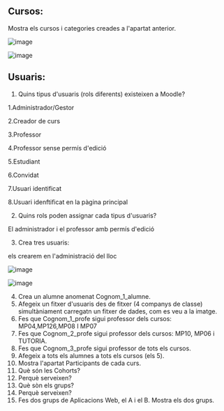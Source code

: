 ## Cursos:

Mostra els cursos i categories creades a l'apartat anterior.

![image](https://user-images.githubusercontent.com/116022089/207098097-08c22a1a-9d6c-492d-8f7d-15dd0405d5af.png)

![image](https://user-images.githubusercontent.com/116022089/207099207-ecb6476d-1071-430a-acc9-e33672e3c3d1.png)

## Usuaris:

1. Quins tipus d'usuaris (rols diferents) existeixen a Moodle?

1.Administrador/Gestor

2.Creador de curs

3.Professor

4.Professor sense permís d'edició

5.Estudiant

6.Convidat

7.Usuari identificat

8.Usuari idenftificat en la pàgina principal

2. Quins rols poden assignar cada tipus d'usuaris?

El administrador i el professor amb permís d'edició

3. Crea tres usuaris:

els crearem en l'administració del lloc 

![image](https://user-images.githubusercontent.com/116022089/207113874-7e1f0a5d-0cc6-4dfc-8330-094e7faa74df.png)

![image](https://user-images.githubusercontent.com/116022089/207114373-855d8f35-2e7f-4ac8-91a7-e9cdd08b08fc.png)

4. Crea un alumne anomenat Cognom_1_alumne.
5. Afegeix un fitxer d'usuaris des de fitxer (4 companys de classe) simultàniament carregatn un fitxer de dades, com es veu a la imatge.
6. Fes que Cognom_1_profe sigui professor dels cursos: MP04,MP126,MP08 I MP07
7. Fes que Cognom_2_profe sigui professor dels cursos: MP10, MP06 i TUTORIA.
8. Fes que Cognom_3_profe sigui professor de tots els cursos.
9. Afegeix a tots els alumnes a tots els cursos (els 5).
10. Mostra l'apartat Participants de cada curs.
11. Què són les Cohorts?
12. Perquè serveixen?
13. Què sòn els grups?
14. Perquè serveixen?
15. Fes dos grups de Aplicacions Web, el A i el B. Mostra els dos grups.
